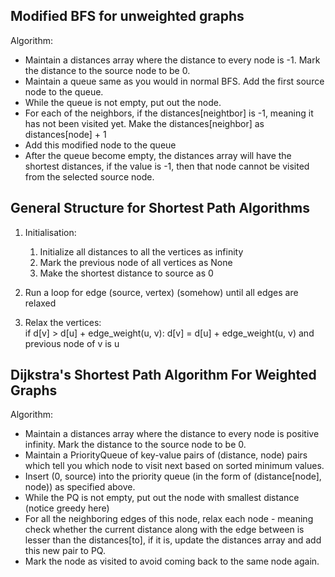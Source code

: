 Modified BFS for unweighted graphs
--
Algorithm:
  - Maintain a distances array where the distance to every node is -1. Mark the distance to the source node to be 0.
  - Maintain a queue same as you would in normal BFS. Add the first source node to the queue.
  - While the queue is not empty, put out the node.
  - For each of the neighbors, if the distances[neightbor] is -1, meaning it has not been visited yet. Make the distances[neighbor] as distances[node] + 1 
  - Add this modified node to the queue
  - After the queue become empty, the distances array will have the shortest distances, if the value is -1, then that node cannot be visited from the selected source node.
  
 
General Structure for Shortest Path Algorithms
--

1. Initialisation:
    1. Initialize all distances to all the vertices as infinity
    2. Mark the previous node of all vertices as None
    3. Make the shortest distance to source as 0
   
2. Run a loop for edge (source, vertex) (somehow) until all edges are relaxed
3. Relax the vertices: \
    if d[v] > d[u] + edge_weight(u, v): d[v] = d[u] + edge_weight(u, v) and previous node of v is u
    
    
Dijkstra's Shortest Path Algorithm For Weighted Graphs
--
Algorithm:
  - Maintain a distances array where the distance to every node is positive infinity. Mark the distance to the source node to be 0.
  - Maintain a PriorityQueue of key-value pairs of (distance, node) pairs which tell you which node to visit next based on sorted minimum values.
  - Insert (0, source) into the priority queue (in the form of (distance[node], node)) as specified above.
  - While the PQ is not empty, put out the node with smallest distance (notice greedy here)
  - For all the neighboring edges of this node, relax each node - meaning check whether the current distance along with the edge between is lesser than the distances[to], if it is, update the distances array and add this new pair to PQ.
  - Mark the node as visited to avoid coming back to the same node again.
 
